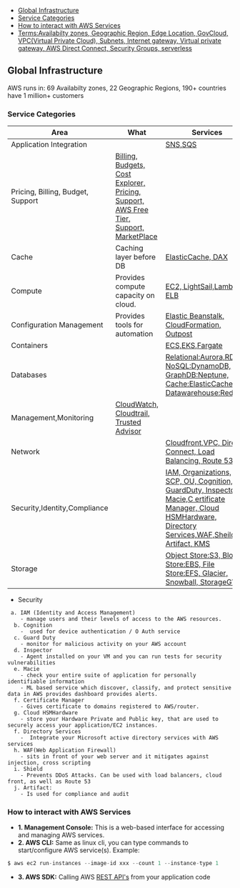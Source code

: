 - [Global Infrastructure](#gi)
- [Service Categories](#sc)
- [How to interact with AWS Services](#how)
- [Terms:Availabilty zones, Geographic Region, Edge Location, GovCloud, VPC(Virtual Private Cloud), Subnets, Internet gateway, Virtual private gateway, AWS Direct Connect, Security Groups, serverless](Terms)

<a name=gi></a>
## Global Infrastructure
AWS runs in: 69 Availabilty zones, 22 Geographic Regions, 190+ countries have 1 million+ customers

<a name=sc></a>
### Service Categories

|Area|What|Services|
|---|---|---|
|Application Integration||[SNS,SQS](Application_Integration)|
|Pricing, Billing, Budget, Support| [Billing, Budgets, Cost Explorer, Pricing, Support, AWS Free Tier, Support, MarketPlace](Pricing_Billing_Budget_Support)|
|Cache|Caching layer before DB|[ElasticCache, DAX](/System-Design/Concepts/Cache/DB_Caches/)|
|Compute|Provides compute capacity on cloud.|[EC2, LightSail,Lambda, ELB](compute)|
|Configuration Management|Provides tools for automation|[Elastic Beanstalk, CloudFormation, Outpost](Configuration_Management)|
|Containers||[ECS,EKS,Fargate](Container)|
|Databases||[Relational:Aurora,RDS, NoSQL:DynamoDB, GraphDB:Neptune, Cache:ElasticCache, Datawarehouse:RedShift](/System-Design/Concepts/Databases)|
|Management,Monitoring|[CloudWatch, Cloudtrail, Trusted Advisor](Monitoring)|
|Network||[Cloudfront,VPC, Direct Connect, Load Balancing, Route 53](Network)|
|Security,Identity,Compliance||[IAM, Organizations, SCP, OU, Cognition, GuardDuty, Inspector, Macie,C ertificate Manager, Cloud HSMHardware, Directory Services,WAF,Sheild, Artifact, KMS](Security)|
|Storage||[Object Store:S3, Block Store:EBS, File Store:EFS, Glacier, Snowball, StorageGW](Storage)|

- Security
```
 a. IAM (Identity and Access Management)
    - manage users and their levels of access to the AWS resources.
  b. Cognition
    -  used for device authentication / O Auth service
  c. Guard Duty
    - monitor for malicious activity on your AWS account
  d. Inspector
    - Agent installed on your VM and you can run tests for security vulnerabilities
  e. Macie
    - check your entire suite of application for personally identifiable information
    - ML based service which discover, classify, and protect sensitive data in AWS provides dashboard provides alerts.
  f. Certificate Manager
    - Gives certificate to domains registered to AWS/router.
  g. Cloud HSMHardware
    - store your Hardware Private and Public key, that are used to securely access your application/EC2 instances.
  f. Directory Services
    -  Integrate your Microsoft active directory services with AWS services
  h. WAF(Web Application Firewall)
    - sits in front of your web server and it mitigates against injection, cross scripting
  i. Shield
    - Prevents DDoS Attacks. Can be used with load balancers, cloud front, as well as Route 53
  j. Artifact: 
    - Is used for compliance and audit
```

<a name=how></a>
### How to interact with AWS Services
- **1. Management Console:** This is a web-based interface for accessing and managing AWS services.
- **2. AWS CLI:** Same as linux cli, you can type commands to start/configure AWS service(s). Example:
```c
$ aws ec2 run-instances --image-id xxx --count 1 --instance-type 1
```
- **3. AWS SDK:** Calling AWS [REST API's](/Networking/OSI-Layers/Layer-7/WebServer_WebClient_WebService/WebClient_Connecting_WebServer/REST) from your application code
